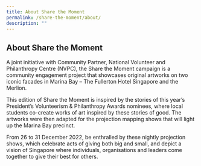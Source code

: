 ```yaml
---
title: About Share the Moment
permalink: /share-the-moment/about/
description: ""
---
```

## About Share the Moment

A joint initiative with Community Partner, National Volunteer and Philanthropy Centre (NVPC), the Share the Moment campaign is a community engagement project that showcases original artworks on two iconic facades in Marina Bay – The Fullerton Hotel Singapore and the Merlion. 

This edition of Share the Moment is inspired by the stories of this year’s President’s Volunteerism & Philanthropy Awards nominees, where local students co-create works of art inspired by these stories of good. The artworks were then adapted for the projection mapping shows that will light up the Marina Bay precinct. 

From 26 to 31 December 2022, be enthralled by these nightly projection shows, which celebrate acts of giving both big and small, and depict a vision of Singapore where individuals, organisations and leaders come together to give their best for others.
